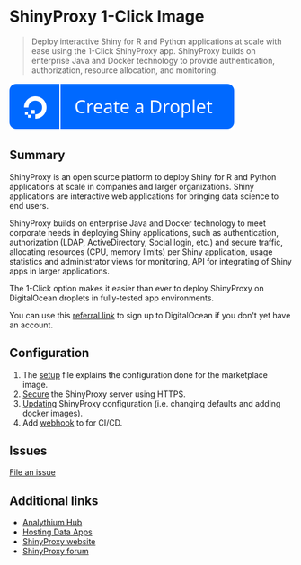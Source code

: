 # ShinyProxy 1-Click Image

> Deploy interactive Shiny for R and Python applications at scale with ease using the 1-Click ShinyProxy app. ShinyProxy builds on enterprise Java and Docker technology to provide authentication, authorization, resource allocation, and monitoring.

[![DO button](https://raw.githubusercontent.com/analythium/shinyproxy-1-click/master/digitalocean/images/do-btn-blue.svg)](https://marketplace.digitalocean.com/apps/shinyproxy?refcode=a8041699739d)

## Summary

ShinyProxy is an open source platform to deploy Shiny for R and Python applications at scale in companies and larger organizations. Shiny applications are interactive web applications for bringing data science to end users.

ShinyProxy builds on enterprise Java and Docker technology to meet corporate needs in deploying Shiny applications, such as authentication, authorization (LDAP, ActiveDirectory, Social login, etc.) and secure traffic, allocating resources (CPU, memory limits) per Shiny application, usage statistics and administrator views for monitoring, API for integrating of Shiny apps in larger applications.

The 1-Click option makes it easier than ever to deploy ShinyProxy on DigitalOcean droplets in fully-tested app environments.

You can use this [referral link](https://m.do.co/c/a8041699739d) to sign up to DigitalOcean if you don't yet have an account.

## Configuration

1. The [setup](setup.md) file explains the configuration done for the marketplace image.
2. [Secure](secure.md) the ShinyProxy server using HTTPS.
3. [Updating](update.md) ShinyProxy configuration (i.e. changing defaults and adding docker images).
4. Add [webhook](webhook.md) to for CI/CD.

## Issues

[File an issue](https://github.com/analythium/shinyproxy-1-click/issues)

## Additional links

- [Analythium Hub](https://hub.analythium.io/docs/)
- [Hosting Data Apps](https://hosting.analythium.io/)
- [ShinyProxy website](https://shinyproxy.io)
- [ShinyProxy forum](https://support.openanalytics.eu/)

